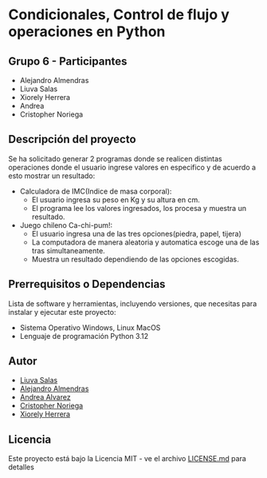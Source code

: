﻿# Condicionales, Control de flujo y operaciones en Python

## Grupo 6 - Participantes
- Alejandro Almendras
- Liuva Salas
- Xiorely Herrera
- Andrea
- Cristopher Noriega

## Descripción del proyecto

Se ha solicitado generar 2 programas donde se realicen distintas operaciones donde el usuario ingrese valores en especifico y de acuerdo a esto mostrar un resultado:
- Calculadora de IMC(Indice de masa corporal):
    - El usuario ingresa su peso en Kg y su altura en cm.
    - El programa lee los valores ingresados, los procesa y muestra un resultado.
- Juego chileno Ca-chi-pum!:
    - El usuario ingresa una de las tres opciones(piedra, papel, tijera)
    - La computadora de manera aleatoria y automatica escoge una de las tras simultaneamente.
    - Muestra un resultado dependiendo de las opciones escogidas.

## Prerrequisitos o Dependencias

Lista de software y herramientas, incluyendo versiones, que necesitas para instalar y ejecutar este proyecto:

- Sistema Operativo Windows, Linux MacOS
- Lenguaje de programación Python 3.12


## Autor

- [Liuva Salas](https://github.com/LiuvaSalas)
- [Alejandro Almendras](https://github.com/Almendras2024)
- [Andrea Alvarez](https://github.com/LiuvaSalas)
- [Cristopher Noriega](https://github.com/LiuvaSalas)
- [Xiorely Herrera](https://github.com/Xiorelyh)

## Licencia

Este proyecto está bajo la Licencia MIT - ve el archivo [LICENSE.md](LICENSE) para detalles

